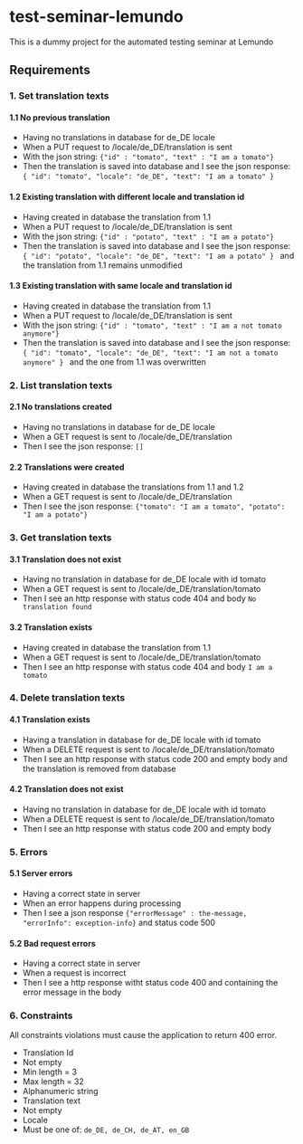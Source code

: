 # test-seminar-lemundo
This is a dummy project for the automated testing seminar at Lemundo

## Requirements

### 1. Set translation texts

#### 1.1 No previous translation

* Having no translations in database for de_DE locale
* When a PUT request to /locale/de_DE/translation is sent
* With the json string: `{"id" : "tomato", "text" : "I am a tomato"}`
* Then the translation is saved into database and I see the json response: `{ "id": "tomato", "locale": "de_DE", "text": "I am a tomato" } `

#### 1.2 Existing translation with different locale and translation id

* Having created in database the translation from 1.1
* When a PUT request to /locale/de_DE/translation is sent
* With the json string: `{"id" : "potato", "text" : "I am a potato"}`
* Then the translation is saved into database and I see the json response: `{ "id": "potato", "locale": "de_DE", "text": "I am a potato" } ` and the translation from 1.1 remains unmodified

#### 1.3 Existing translation with same locale and translation id

* Having created in database the translation from 1.1
* When a PUT request to /locale/de_DE/translation is sent
* With the json string: `{"id" : "tomato", "text" : "I am a not tomato anymore"}`
* Then the translation is saved into database and I see the json response: `{ "id": "tomato", "locale": "de_DE", "text": "I am not a tomato anymore" } ` and the one from 1.1 was overwritten

### 2. List translation texts

#### 2.1 No translations created

* Having no translations in database for de_DE locale
* When a GET request is sent to /locale/de_DE/translation
* Then I see the json response: `[]`

#### 2.2 Translations were created

* Having created in database the translations from 1.1 and 1.2
* When a GET request is sent to /locale/de_DE/translation
* Then I see the json response: `{"tomato": "I am a tomato", "potato": "I am a potato"}`

### 3. Get translation texts

#### 3.1 Translation does not exist

* Having no translation in database for de_DE locale with id tomato
* When a GET request is sent to /locale/de_DE/translation/tomato
* Then I see an http response with status code 404 and body `No translation found`

#### 3.2 Translation exists

* Having created in database the translation from 1.1
* When a GET request is sent to /locale/de_DE/translation/tomato
* Then I see an http response with status code 404 and body `I am a tomato`

### 4. Delete translation texts

#### 4.1 Translation exists

* Having a translation in database for de_DE locale with id tomato
* When a DELETE request is sent to /locale/de_DE/translation/tomato
* Then I see an http response with status code 200 and empty body and the translation is removed from database

#### 4.2 Translation does not exist

* Having no translation in database for de_DE locale with id tomato
* When a DELETE request is sent to /locale/de_DE/translation/tomato
* Then I see an http response with status code 200 and empty body

### 5. Errors

#### 5.1 Server errors

* Having a correct state in server
* When an error happens during processing
* Then I see a json response `{"errorMessage" : the-message, "errorInfo": exception-info}` and status code 500

#### 5.2 Bad request errors

* Having a correct state in server
* When a request is incorrect
* Then I see a http response witht status code 400 and containing the error message in the body

### 6. Constraints

All constraints violations must cause the application to return 400 error.

* Translation Id
 * Not empty
 * Min length = 3
 * Max length = 32
 * Alphanumeric string
* Translation text
 * Not empty
* Locale
 * Must be one of: `de_DE, de_CH, de_AT, en_GB` 
